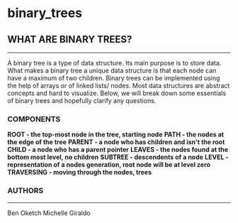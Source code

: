 # binary_trees

## WHAT ARE BINARY TREES?
---
A binary tree is a type of data structure. Its main purpose is to store data. What makes a binary tree a unique data structure is that each node can have a maximum of two children. Binary trees can be implemented using the help of arrays or of linked lists/ nodes. Most data structures are abstract concepts and hard to visualize. Below, we will break down some essentials of binary trees and hopefully clarify any questions.

### COMPONENTS
**ROOT - the top-most node in the tree, starting node**
**PATH - the nodes at the edge of the tree**
**PARENT - a node who has children and isn't the root**
**CHILD - a node who has a parent pointer**
**LEAVES - the nodes found at the bottom most level, no children**
**SUBTREE - descendents of a node**
**LEVEL - representation of a nodes generation, root node will be at level zero**
**TRAVERSING - moving through the nodes, trees**

### AUTHORS
---
Ben Oketch
Michelle Giraldo
